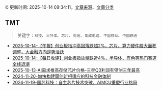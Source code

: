 :alarm_clock: 更新时间: 2025-10-14 09:34:11。[文章来源](/README.md)、[文章分类](/TAGS.md)

## TMT


> 关键字：`科技`、`半导体`、`芯片`、`电信`、`集成电路`、`中国移动`、`中国联通`



- [2025-10-14-【午报】创业板指冲高回落跌超2%，芯片、算力硬件股大面积调整，大金融方向逆势活跃](https://www.cls.cn/detail/2168624) 
- [2025-10-14-【每日收评】创业板指放量跌近4%，半导体、有色等热门赛道全线退潮](https://www.cls.cn/detail/2168991) 
- [2025-10-13-AI需求推高存储芯片价格-三星Q3利润有望创三年最高](https://www.cls.cn/detail/2167043) 
- [2024-11-20-加快构建同创新相适应的科技金融体制](https://xueqiu.com/9193403816/313561745) 
- [2024-11-19-国芯科技：自主芯片技术突破，AIMCU重塑行业格局](https://xueqiu.com/8151841495/313402043) 
